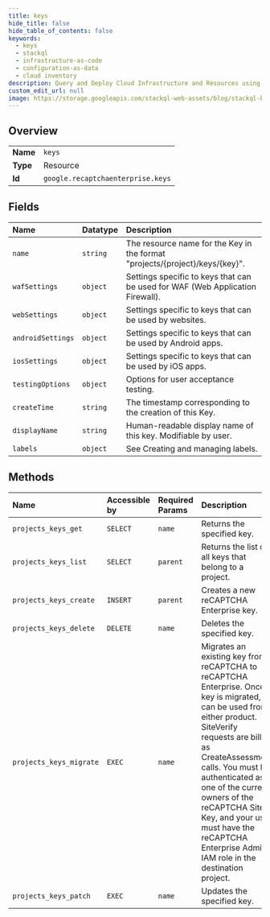 ```yaml
---
title: keys
hide_title: false
hide_table_of_contents: false
keywords:
  - keys
  - stackql
  - infrastructure-as-code
  - configuration-as-data
  - cloud inventory
description: Query and Deploy Cloud Infrastructure and Resources using SQL
custom_edit_url: null
image: https://storage.googleapis.com/stackql-web-assets/blog/stackql-blog-post-featured-image.png
---
```

  
    

## Overview
<table><tbody>
<tr><td><b>Name</b></td><td><code>keys</code></td></tr>
<tr><td><b>Type</b></td><td>Resource</td></tr>
<tr><td><b>Id</b></td><td><code>google.recaptchaenterprise.keys</code></td></tr>
</tbody></table>

## Fields
| Name | Datatype | Description |
|:-----|:---------|:------------|
| `name` | `string` | The resource name for the Key in the format "projects/{project}/keys/{key}". |
| `wafSettings` | `object` | Settings specific to keys that can be used for WAF (Web Application Firewall). |
| `webSettings` | `object` | Settings specific to keys that can be used by websites. |
| `androidSettings` | `object` | Settings specific to keys that can be used by Android apps. |
| `iosSettings` | `object` | Settings specific to keys that can be used by iOS apps. |
| `testingOptions` | `object` | Options for user acceptance testing. |
| `createTime` | `string` | The timestamp corresponding to the creation of this Key. |
| `displayName` | `string` | Human-readable display name of this key. Modifiable by user. |
| `labels` | `object` | See Creating and managing labels. |
## Methods
| Name | Accessible by | Required Params | Description |
|:-----|:--------------|:----------------|:------------|
| `projects_keys_get` | `SELECT` | `name` | Returns the specified key. |
| `projects_keys_list` | `SELECT` | `parent` | Returns the list of all keys that belong to a project. |
| `projects_keys_create` | `INSERT` | `parent` | Creates a new reCAPTCHA Enterprise key. |
| `projects_keys_delete` | `DELETE` | `name` | Deletes the specified key. |
| `projects_keys_migrate` | `EXEC` | `name` | Migrates an existing key from reCAPTCHA to reCAPTCHA Enterprise. Once a key is migrated, it can be used from either product. SiteVerify requests are billed as CreateAssessment calls. You must be authenticated as one of the current owners of the reCAPTCHA Site Key, and your user must have the reCAPTCHA Enterprise Admin IAM role in the destination project. |
| `projects_keys_patch` | `EXEC` | `name` | Updates the specified key. |
